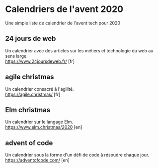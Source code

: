 # Calendriers de l'avent 2020
Une simple liste de calendrier de l'avent tech pour 2020

## 24 jours de web
Un calendrier avec des articles sur les métiers et technologie du web au sens large.   
https://www.24joursdeweb.fr/ [fr]

## agile christmas
Un calendrier consacré à l'agilité.  
https://agile.christmas/ [fr]

## Elm christmas
Un calendrier sur le langage Elm.  
https://www.elm.christmas/2020 [en]

## advent of code
Un calendrier sous la forme d'un défi de code à résoudre chaque jour.  
https://adventofcode.com/ [en]
